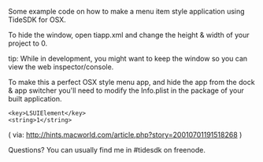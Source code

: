 Some example code on how to make a menu item style application using TideSDK for OSX.

To hide the window, open tiapp.xml and change the height & width of your project to 0. 

tip: While in development, you might want to keep the window so you can view the web inspector/console.

To make this a perfect OSX style menu app, and hide the app from the dock & app switcher you'll need to modify the Info.plist in the package of your built application.

```
<key>LSUIElement</key>
<string>1</string>
```

( via: http://hints.macworld.com/article.php?story=20010701191518268 )

Questions? You can usually find me in #tidesdk on freenode.